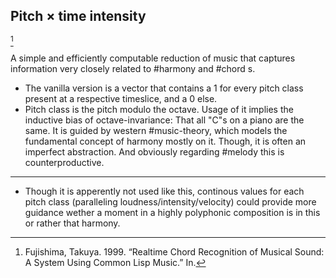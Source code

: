## Pitch × time intensity
[^@fujishimaRealtimeChordRecognition1999]

A simple and efficiently computable reduction of music that captures information very closely related to #harmony and #chord s.

- The vanilla version is a vector that contains a 1 for every pitch class present at a respective timeslice, and a 0 else. 
- Pitch class is the pitch modulo the octave. Usage of it implies the inductive bias of octave-invariance: That all "C"s on a piano are the same. It is guided by western #music-theory, which models the fundamental concept of harmony mostly on it. Though, it is often an imperfect abstraction. And obviously regarding #melody this is counterproductive.

---
- Though it is apperently not used like this, continous values for each pitch class (paralleling loudness/intensity/velocity) could provide more guidance wether a moment in a highly polyphonic composition is in this or rather that harmony.

[^@fujishimaRealtimeChordRecognition1999]: Fujishima, Takuya. 1999. “Realtime Chord Recognition of Musical Sound: A System Using Common Lisp Music.” In.


